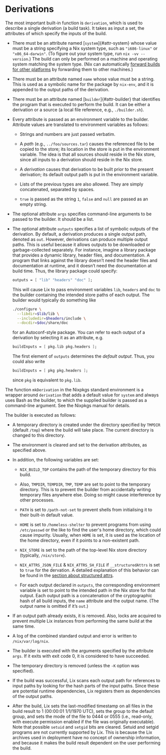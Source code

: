 # Derivations

The most important built-in function is `derivation`, which is used to
describe a single derivation (a build task). It takes as input a set,
the attributes of which specify the inputs of the build.

  - There must be an attribute named [`system`]{#attr-system} whose value must be a
    string specifying a Nix system type, such as `"i686-linux"` or
    `"x86_64-darwin"`. (To figure out your system type, run `nix -vv
    --version`.) The build can only be performed on a machine and
    operating system matching the system type. (Nix can automatically
    [forward builds for other
    platforms](../advanced-topics/distributed-builds.md) by forwarding
    them to other machines.)

  - There must be an attribute named `name` whose value must be a
    string. This is used as a symbolic name for the package by
    `nix-env`, and it is appended to the output paths of the derivation.

  - There must be an attribute named [`builder`]{#attr-builder} that identifies the
    program that is executed to perform the build. It can be either a
    derivation or a source (a local file reference, e.g.,
    `./builder.sh`).

  - Every attribute is passed as an environment variable to the builder.
    Attribute values are translated to environment variables as follows:

      - Strings and numbers are just passed verbatim.

      - A *path* (e.g., `../foo/sources.tar`) causes the referenced file
        to be copied to the store; its location in the store is put in
        the environment variable. The idea is that all sources should
        reside in the Nix store, since all inputs to a derivation should
        reside in the Nix store.

      - A *derivation* causes that derivation to be built prior to the
        present derivation; its default output path is put in the
        environment variable.

      - Lists of the previous types are also allowed. They are simply
        concatenated, separated by spaces.

      - `true` is passed as the string `1`, `false` and `null` are
        passed as an empty string.

  - The optional attribute `args` specifies command-line arguments to be
    passed to the builder. It should be a list.

  - The optional attribute `outputs` specifies a list of symbolic
    outputs of the derivation. By default, a derivation produces a
    single output path, denoted as `out`. However, derivations can
    produce multiple output paths. This is useful because it allows
    outputs to be downloaded or garbage-collected separately. For
    instance, imagine a library package that provides a dynamic library,
    header files, and documentation. A program that links against the
    library doesn’t need the header files and documentation at runtime,
    and it doesn’t need the documentation at build time. Thus, the
    library package could specify:

    ```nix
    outputs = [ "lib" "headers" "doc" ];
    ```

    This will cause Lix to pass environment variables `lib`, `headers`
    and `doc` to the builder containing the intended store paths of each
    output. The builder would typically do something like

    ```bash
    ./configure \
      --libdir=$lib/lib \
      --includedir=$headers/include \
      --docdir=$doc/share/doc
    ```

    for an Autoconf-style package. You can refer to each output of a
    derivation by selecting it as an attribute, e.g.

    ```nix
    buildInputs = [ pkg.lib pkg.headers ];
    ```

    The first element of `outputs` determines the *default output*.
    Thus, you could also write

    ```nix
    buildInputs = [ pkg pkg.headers ];
    ```

    since `pkg` is equivalent to `pkg.lib`.

The function `mkDerivation` in the Nixpkgs standard environment is a
wrapper around `derivation` that adds a default value for `system` and
always uses Bash as the builder, to which the supplied builder is passed
as a command-line argument. See the Nixpkgs manual for details.

The builder is executed as follows:

  - A temporary directory is created under the directory specified by
    `TMPDIR` (default `/tmp`) where the build will take place. The
    current directory is changed to this directory.

  - The environment is cleared and set to the derivation attributes, as
    specified above.

  - In addition, the following variables are set:

      - `NIX_BUILD_TOP` contains the path of the temporary directory for
        this build.

      - Also, `TMPDIR`, `TEMPDIR`, `TMP`, `TEMP` are set to point to the
        temporary directory. This is to prevent the builder from
        accidentally writing temporary files anywhere else. Doing so
        might cause interference by other processes.

      - `PATH` is set to `/path-not-set` to prevent shells from
        initialising it to their built-in default value.

      - `HOME` is set to `/homeless-shelter` to prevent programs from
        using `/etc/passwd` or the like to find the user's home
        directory, which could cause impurity. Usually, when `HOME` is
        set, it is used as the location of the home directory, even if
        it points to a non-existent path.

      - `NIX_STORE` is set to the path of the top-level Nix store
        directory (typically, `/nix/store`).

      - `NIX_ATTRS_JSON_FILE` & `NIX_ATTRS_SH_FILE` if `__structuredAttrs`
        is set to `true` for the dervation. A detailed explanation of this
        behavior can be found in the
        [section about structured attrs](./advanced-attributes.md#adv-attr-structuredAttrs).

      - For each output declared in `outputs`, the corresponding
        environment variable is set to point to the intended path in the
        Nix store for that output. Each output path is a concatenation
        of the cryptographic hash of all build inputs, the `name`
        attribute and the output name. (The output name is omitted if
        it’s `out`.)

  - If an output path already exists, it is removed. Also, locks are
    acquired to prevent multiple Lix instances from performing the same
    build at the same time.

  - A log of the combined standard output and error is written to
    `/nix/var/log/nix`.

  - The builder is executed with the arguments specified by the
    attribute `args`. If it exits with exit code 0, it is considered to
    have succeeded.

  - The temporary directory is removed (unless the `-K` option was
    specified).

  - If the build was successful, Lix scans each output path for
    references to input paths by looking for the hash parts of the input
    paths. Since these are potential runtime dependencies, Lix registers
    them as dependencies of the output paths.

  - After the build, Lix sets the last-modified timestamp on all files
    in the build result to 1 (00:00:01 1/1/1970 UTC), sets the group to
    the default group, and sets the mode of the file to 0444 or 0555
    (i.e., read-only, with execute permission enabled if the file was
    originally executable). Note that possible `setuid` and `setgid`
    bits are cleared. Setuid and setgid programs are not currently
    supported by Lix. This is because the Lix archives used in
    deployment have no concept of ownership information, and because it
    makes the build result dependent on the user performing the build.
